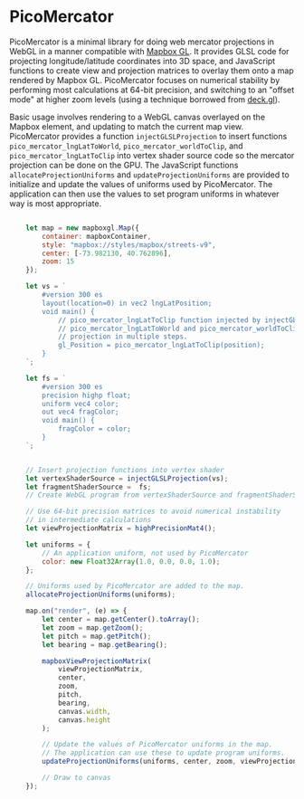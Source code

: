 PicoMercator
============

PicoMercator is a minimal library for doing web mercator projections in WebGL in a manner compatible with [Mapbox GL](https://github.com/mapbox/mapbox-gl-js). It provides GLSL code for projecting longitude/latitude coordinates into 3D space, and JavaScript functions to create view and projection matrices to overlay them onto a map rendered by Mapbox GL. PicoMercator focuses on numerical stability by performing most calculations at 64-bit precision, and switching to an "offset mode" at higher zoom levels (using a technique borrowed from [deck.gl](https://medium.com/vis-gl/how-sometimes-assuming-the-earth-is-flat-helps-speed-up-rendering-in-deck-gl-c43b72fd6db4)).

Basic usage involves rendering to a WebGL canvas overlayed on the Mapbox element, and updating to match the current map view. PicoMercator provides a function `injectGLSLProjection` to insert functions `pico_mercator_lngLatToWorld`, `pico_mercator_worldToClip`, and `pico_mercator_lngLatToClip` into vertex shader source code so the mercator projection can be done on the GPU. The JavaScript functions `allocateProjectionUniforms` and `updateProjectionUniforms` are provided to initialize and update the values of uniforms used by PicoMercator. The application can then use the values to set program uniforms in whatever way is most appropriate.

```JavaScript

    let map = new mapboxgl.Map({
        container: mapboxContainer,
        style: "mapbox://styles/mapbox/streets-v9",
        center: [-73.982130, 40.762896],
        zoom: 15
    });

    let vs = `
        #version 300 es
        layout(location=0) in vec2 lngLatPosition;
        void main() {
            // pico_mercator_lngLatToClip function injected by injectGLSLProjection().
            // pico_mercator_lngLatToWorld and pico_mercator_worldToClip also available to do
            // projection in multiple steps.
            gl_Position = pico_mercator_lngLatToClip(position);
        }
    `;

    let fs = `
        #version 300 es
        precision highp float;
        uniform vec4 color;
        out vec4 fragColor;
        void main() {
            fragColor = color;
        }
    `;


    // Insert projection functions into vertex shader
    let vertexShaderSource = injectGLSLProjection(vs);
    let fragmentShaderSource =  fs;
    // Create WebGL program from vertexShaderSource and fragmentShaderSource

    // Use 64-bit precision matrices to avoid numerical instability 
    // in intermediate calculations
    let viewProjectionMatrix = highPrecisionMat4();

    let uniforms = {
        // An application uniform, not used by PicoMercator
        color: new Float32Array(1.0, 0.0, 0.0, 1.0);
    };

    // Uniforms used by PicoMercator are added to the map.
    allocateProjectionUniforms(uniforms);

    map.on("render", (e) => {
        let center = map.getCenter().toArray();
        let zoom = map.getZoom();
        let pitch = map.getPitch();
        let bearing = map.getBearing();

        mapboxViewProjectionMatrix(
            viewProjectionMatrix,
            center,
            zoom,
            pitch,
            bearing,
            canvas.width,
            canvas.height
        );

        // Update the values of PicoMercator uniforms in the map.
        // The application can use these to update program uniforms.
        updateProjectionUniforms(uniforms, center, zoom, viewProjectionMatrix);

        // Draw to canvas
    });

``` 

